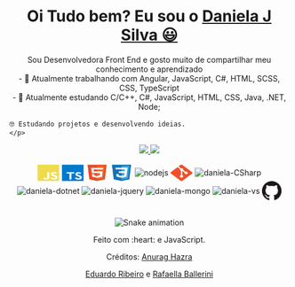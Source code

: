 <div>
  
  <h1 align="center">
    Oi Tudo bem? Eu sou o 
    <a href="https://www.linkedin.com/in/daniela-silva-8081a4165/">Daniela J Silva 😃️</a>
  </h1>
  
  <p align="center">
    Sou Desenvolvedora Front End e gosto muito de compartilhar meu conhecimento e aprendizado<br>
      - 🔭 Atualmente trabalhando com Angular, JavaScript, C#, HTML, SCSS, CSS, TypeScript<br>
      - 🌱 Atualmente estudando C/C++, C#, JavaScript, HTML, CSS, Java, .NET, Node;<br>

    🤓 Estudando projetos e desenvolvendo ideias.
    </p>
  </div>
  
  <div align="center">
  <a href="https://github.com/danielajosedasilva">
    <img height="170em" src="https://github-readme-stats.vercel.app/api?username=duribeiro&count_private=true&include_all_commits=true&show_icons=true&theme=dracula&hide_border=false&show_owner=true"/>
    <img height="170em" src="https://github-readme-stats.vercel.app/api/top-langs/?username=duribeiro&theme=dracula&hide_border=false&&layout=compact"/>
  </a>
</div>
  <div align="center" valign="top"><br>
  <img align="center" alt="Js" height="30" width="40" src="https://raw.githubusercontent.com/devicons/devicon/master/icons/javascript/javascript-plain.svg">
  <img align="center" alt="ts" height="30" width="40" src="https://raw.githubusercontent.com/devicons/devicon/master/icons/typescript/typescript-plain.svg">
  <img align="center" alt="HTML" height="30" width="40" src="https://raw.githubusercontent.com/devicons/devicon/master/icons/html5/html5-original.svg">
  <img align="center" alt="CSS" height="30" width="40" src="https://raw.githubusercontent.com/devicons/devicon/master/icons/css3/css3-original.svg">
  <img align="center" alt="nodejs" height="30" width="40" src="https://cdn.worldvectorlogo.com/logos/nodejs-icon.svg">
  <img align="center" alt="git" height="30" width="40" src="https://raw.githubusercontent.com/devicons/devicon/master/icons/git/git-original.svg">
  <img align="center" alt="daniela-CSharp" height="30" width="40" src="https://cdn.jsdelivr.net/gh/devicons/devicon/icons/csharp/csharp-original.svg">
  <img align="center" alt="daniela-dotnet" height="30" width="40" src="https://cdn.jsdelivr.net/gh/devicons/devicon/icons/dotnetcore/dotnetcore-original.svg">
  <img align="center" alt="daniela-jquery" height="30" width="40" src="https://cdn.jsdelivr.net/gh/devicons/devicon/icons/jquery/jquery-original.svg" />
  <img align="center" alt="daniela-mongo" height="30" width="40" src="https://cdn.jsdelivr.net/gh/devicons/devicon/icons/mongodb/mongodb-plain.svg" />
  <img align="center" alt="daniela-vs" height="30" width="40" src="https://cdn.jsdelivr.net/gh/devicons/devicon/icons/vscode/vscode-original.svg" />
  <img align="center" alt="github" height="35" width="35" src="/assets/GitHub.png">
</div><br>
  
  
<div align="center">

  ![Snake animation](https://github.com/danielajosedasilva/danielajosedasilva/blob/output/github-contribution-grid-snake.svg)
  
</div>

<div align="center">
  <p>Feito com :heart: e JavaScript.</p>
  <p>Créditos: <a href="https://github.com/anuraghazra">Anurag Hazra</a> </p> <a href="https://github.com/duribeiro">Eduardo Ribeiro</a> e <a href="https://github.com/rafaballerini">Rafaella Ballerini</a>
</div>
